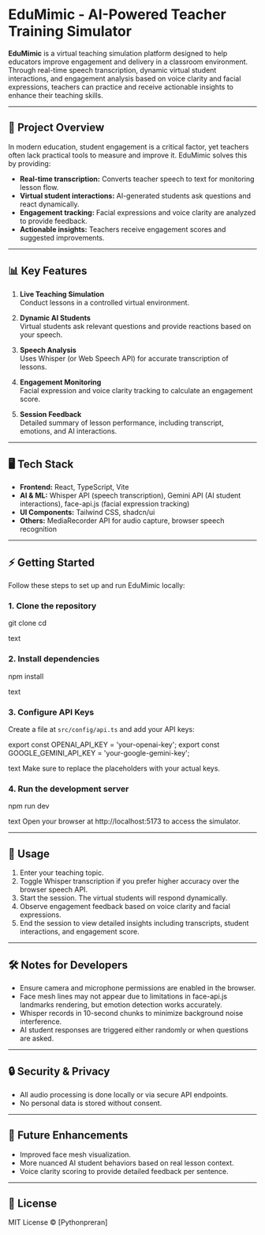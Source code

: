 # EduMimic - AI-Powered Teacher Training Simulator

**EduMimic** is a virtual teaching simulation platform designed to help educators improve engagement and delivery in a classroom environment. Through real-time speech transcription, dynamic virtual student interactions, and engagement analysis based on voice clarity and facial expressions, teachers can practice and receive actionable insights to enhance their teaching skills.

---

## 🚀 Project Overview

In modern education, student engagement is a critical factor, yet teachers often lack practical tools to measure and improve it. EduMimic solves this by providing:

- **Real-time transcription:** Converts teacher speech to text for monitoring lesson flow.
- **Virtual student interactions:** AI-generated students ask questions and react dynamically.
- **Engagement tracking:** Facial expressions and voice clarity are analyzed to provide feedback.
- **Actionable insights:** Teachers receive engagement scores and suggested improvements.

---

## 📊 Key Features

1. **Live Teaching Simulation**  
   Conduct lessons in a controlled virtual environment.

2. **Dynamic AI Students**  
   Virtual students ask relevant questions and provide reactions based on your speech.

3. **Speech Analysis**  
   Uses Whisper (or Web Speech API) for accurate transcription of lessons.

4. **Engagement Monitoring**  
   Facial expression and voice clarity tracking to calculate an engagement score.

5. **Session Feedback**  
   Detailed summary of lesson performance, including transcript, emotions, and AI interactions.

---

## 🖥️ Tech Stack

- **Frontend:** React, TypeScript, Vite  
- **AI & ML:** Whisper API (speech transcription), Gemini API (AI student interactions), face-api.js (facial expression tracking)  
- **UI Components:** Tailwind CSS, shadcn/ui  
- **Others:** MediaRecorder API for audio capture, browser speech recognition

---

## ⚡ Getting Started

Follow these steps to set up and run EduMimic locally:

### 1. Clone the repository
git clone <your-repo-url>
cd <repo-name>

text

### 2. Install dependencies
npm install

text

### 3. Configure API Keys
Create a file at `src/config/api.ts` and add your API keys:

export const OPENAI_API_KEY = 'your-openai-key';
export const GOOGLE_GEMINI_API_KEY = 'your-google-gemini-key';

text
Make sure to replace the placeholders with your actual keys.

### 4. Run the development server
npm run dev

text
Open your browser at http://localhost:5173 to access the simulator.

---

## 🧩 Usage

1. Enter your teaching topic.
2. Toggle Whisper transcription if you prefer higher accuracy over the browser speech API.
3. Start the session. The virtual students will respond dynamically.
4. Observe engagement feedback based on voice clarity and facial expressions.
5. End the session to view detailed insights including transcripts, student interactions, and engagement score.

---

## 🛠️ Notes for Developers

- Ensure camera and microphone permissions are enabled in the browser.
- Face mesh lines may not appear due to limitations in face-api.js landmarks rendering, but emotion detection works accurately.
- Whisper records in 10-second chunks to minimize background noise interference.
- AI student responses are triggered either randomly or when questions are asked.

---

## 🔒 Security & Privacy

- All audio processing is done locally or via secure API endpoints.
- No personal data is stored without consent.

---

## 🎯 Future Enhancements

- Improved face mesh visualization.
- More nuanced AI student behaviors based on real lesson context.
- Voice clarity scoring to provide detailed feedback per sentence.

---

## 📜 License

MIT License © [Pythonpreran]
